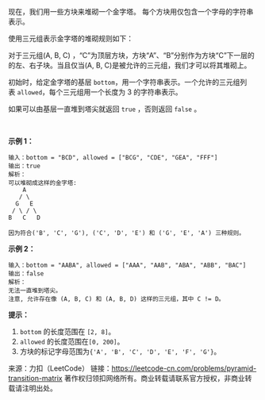 现在，我们用一些方块来堆砌一个金字塔。 每个方块用仅包含一个字母的字符串表示。

使用三元组表示金字塔的堆砌规则如下：

对于三元组(A, B, C) ，“C”为顶层方块，方块“A”、“B”分别作为方块“C”下一层的的左、右子块。当且仅当(A, B, C)是被允许的三元组，我们才可以将其堆砌上。

初始时，给定金字塔的基层 ```bottom```，用一个字符串表示。一个允许的三元组列表 ```allowed```，每个三元组用一个长度为 3 的字符串表示。

如果可以由基层一直堆到塔尖就返回 ```true``` ，否则返回 ```false``` 。

 

**示例 1：**
```
输入：bottom = "BCD", allowed = ["BCG", "CDE", "GEA", "FFF"]
输出：true
解析：
可以堆砌成这样的金字塔:
    A
   / \
  G   E
 / \ / \
B   C   D

因为符合('B', 'C', 'G'), ('C', 'D', 'E') 和 ('G', 'E', 'A') 三种规则。
```
**示例 2：**
```
输入：bottom = "AABA", allowed = ["AAA", "AAB", "ABA", "ABB", "BAC"]
输出：false
解析：
无法一直堆到塔尖。
注意, 允许存在像 (A, B, C) 和 (A, B, D) 这样的三元组，其中 C != D。
```

**提示：**

1. ```bottom``` 的长度范围在 ```[2, 8]```。
2. ```allowed``` 的长度范围在```[0, 200]```。
3. 方块的标记字母范围为```{'A', 'B', 'C', 'D', 'E', 'F', 'G'}```。

来源：力扣（LeetCode）
链接：https://leetcode-cn.com/problems/pyramid-transition-matrix
著作权归领扣网络所有。商业转载请联系官方授权，非商业转载请注明出处。
